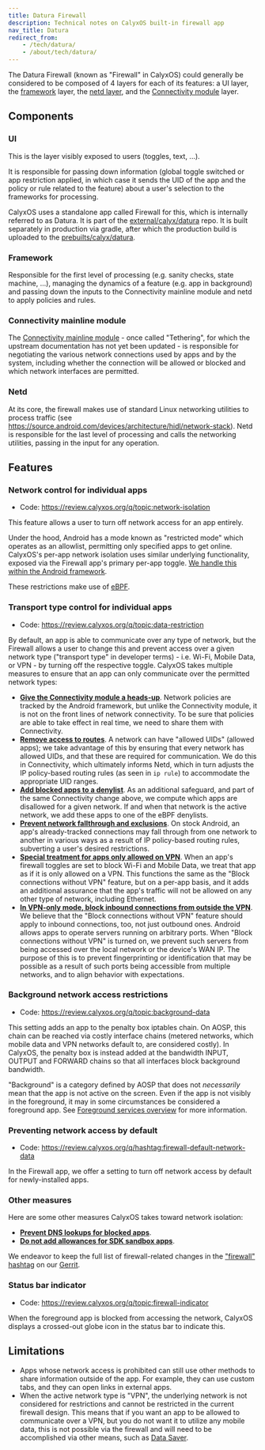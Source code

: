 ```yaml
---
title: Datura Firewall
description: Technical notes on CalyxOS built-in firewall app
nav_title: Datura
redirect_from:
    - /tech/datura/
    - /about/tech/datura/
---
```


The Datura Firewall (known as "Firewall" in CalyxOS) could generally be considered to be composed of 4 layers for each of its features: a UI layer, the [framework](https://developer.android.com/guide/platform#api-framework) layer, the [netd layer](https://developer.android.com/guide/platform#native-libs), and the [Connectivity module](https://source.android.com/docs/core/ota/modular-system/tethering) layer.

## Components

### UI
This is the layer visibly exposed to users (toggles, text, ...).

It is responsible for passing down information (global toggle switched or app restriction applied, in which case it sends the UID of the app and the policy or rule related to the feature) about a user's selection to the frameworks for processing.

CalyxOS uses a standalone app called Firewall for this, which is internally referred to as Datura. It is part of the [external/calyx/datura](https://gitlab.com/CalyxOS/platform_external_calyx_datura) repo. It is built separately in production via gradle, after which the production build is uploaded to the [prebuilts/calyx/datura](https://gitlab.com/CalyxOS/platform_prebuilts_calyx_datura).

### Framework
Responsible for the first level of processing (e.g. sanity checks, state machine, ...), managing the dynamics of a feature (e.g. app in background) and passing down the inputs to the Connectivity mainline module and netd to apply policies and rules.

### Connectivity mainline module
The [Connectivity mainline module](https://source.android.com/docs/core/ota/modular-system/tethering) - once called "Tethering", for which the upstream documentation has not yet been updated - is responsible for negotiating the various network connections used by apps and by the system, including whether the connection will be allowed or blocked and which network interfaces are permitted.

### Netd
At its core, the firewall makes use of standard Linux networking utilities to process traffic (see <https://source.android.com/devices/architecture/hidl/network-stack>). Netd is responsible for the last level of processing and calls the networking utilities, passing in the input for any operation.

## Features

### Network control for individual apps
* Code: <https://review.calyxos.org/q/topic:network-isolation>

This feature allows a user to turn off network access for an app entirely.

Under the hood, Android has a mode known as "restricted mode" which operates as an allowlist, permitting only specified apps to get online. CalyxOS's per-app network isolation uses similar underlying functionality, exposed via the Firewall app's primary per-app toggle. [We handle this within the Android framework](https://review.calyxos.org/q/I5fae5389776196175eba31f646efff6771824dcc).

These restrictions make use of [eBPF](https://source.android.com/devices/tech/datausage/ebpf-traffic-monitor).

### Transport type control for individual apps
* Code: <https://review.calyxos.org/q/topic:data-restriction>

By default, an app is able to communicate over any type of network, but the Firewall allows a user to change this and prevent access over a given network type ("transport type" in developer terms) - i.e. Wi-Fi, Mobile Data, or VPN - by turning off the respective toggle. CalyxOS takes multiple measures to ensure that an app can only communicate over the permitted network types:
* [**Give the Connectivity module a heads-up**](https://review.calyxos.org/c/CalyxOS/platform_frameworks_base/+/29906). Network policies are tracked by the Android framework, but unlike the Connectivity module, it is not on the front lines of network connectivity. To be sure that policies are able to take effect in real time, we need to share them with Connectivity.
* [**Remove access to routes**](https://review.calyxos.org/q/I79342edbec92090cca20853ba50ea7fd48ec81c2). A network can have "allowed UIDs" (allowed apps); we take advantage of this by ensuring that every network has allowed UIDs, and that these are required for communication. We do this in Connectivity, which ultimately informs Netd, which in turn adjusts the IP policy-based routing rules (as seen in `ip rule`) to accommodate the appropriate UID ranges.
* [**Add blocked apps to a denylist**](https://review.calyxos.org/q/I79342edbec92090cca20853ba50ea7fd48ec81c2). As an additional safeguard, and part of the same Connectivity change above, we compute which apps are disallowed for a given network. If and when that network is the active network, we add these apps to one of the eBPF denylists.
* [**Prevent network fallthrough and exclusions**](https://review.calyxos.org/q/I1b89587a54c3178dcbf0a78927392bb8fb36294f). On stock Android, an app's already-tracked connections may fall through from one network to another in various ways as a result of IP policy-based routing rules, subverting a user's desired restrictions.
* [**Special treatment for apps only allowed on VPN**](https://review.calyxos.org/q/Ia76465734cf3455c1c42e4aeab392a5d62212396). When an app's firewall toggles are set to block Wi-Fi and Mobile Data, we treat that app as if it is only allowed on a VPN. This functions the same as the "Block connections without VPN" feature, but on a per-app basis, and it adds an additional assurance that the app's traffic will not be allowed on any other type of network, including Ethernet.
* [**In VPN-only mode, block inbound connections from outside the VPN**](https://review.calyxos.org/q/Id7954816566cb06bf2e9869ea98b20678835df9d). We believe that the "Block connections without VPN" feature should apply to inbound connections, too, not just outbound ones. Android allows apps to operate servers running on arbitrary ports. When "Block connections without VPN" is turned on, we prevent such servers from being accessed over the local network or the device's WAN IP. The purpose of this is to prevent fingerprinting or identification that may be possible as a result of such ports being accessible from multiple networks, and to align behavior with expectations. 


### Background network access restrictions
* Code: <https://review.calyxos.org/q/topic:background-data>

This setting adds an app to the penalty box iptables chain. On AOSP, this chain can be reached via costly interface chains (metered networks, which mobile data and VPN networks default to, are considered costly). In CalyxOS, the penalty box is instead added at the bandwidth INPUT, OUTPUT and FORWARD chains so that all interfaces block background bandwidth.

"Background" is a category defined by AOSP that does not *necessarily* mean that the app is not active on the screen. Even if the app is not visibly in the foreground, it may in some circumstances be considered a foreground app. See [Foreground services overview](https://developer.android.com/develop/background-work/services/fgs) for more information.

### Preventing network access by default
* Code: <https://review.calyxos.org/q/hashtag:firewall-default-network-data>

In the Firewall app, we offer a setting to turn off network access by default for newly-installed apps.

### Other measures
Here are some other measures CalyxOS takes toward network isolation:
* [**Prevent DNS lookups for blocked apps**](https://review.calyxos.org/q/I912a4a2ee78a29ca8b7d8ff85e5ad7cf617c31a5).
* [**Do not add allowances for SDK sandbox apps**](https://review.calyxos.org/q/hashtag:sdksandbox).

We endeavor to keep the full list of firewall-related changes in the ["firewall" hashtag](https://review.calyxos.org/q/hashtag:firewall) on our [Gerrit](https://review.calyxos.org).

### Status bar indicator
* Code: <https://review.calyxos.org/q/topic:firewall-indicator>

When the foreground app is blocked from accessing the network, CalyxOS displays a crossed-out globe icon in the status bar to indicate this.

## Limitations
* Apps whose network access is prohibited can still use other methods to share information outside of the app. For example, they can use custom tabs, and they can open links in external apps.
* When the active network type is "VPN", the underlying network is not considered for restrictions and cannot be restricted in the current firewall design. This means that if you want an app to be allowed to communicate over a VPN, but you do not want it to utilize any mobile data, this is not possible via the firewall and will need to be accomplished via other means, such as [Data Saver](https://support.google.com/pixelphone/answer/7055392).

